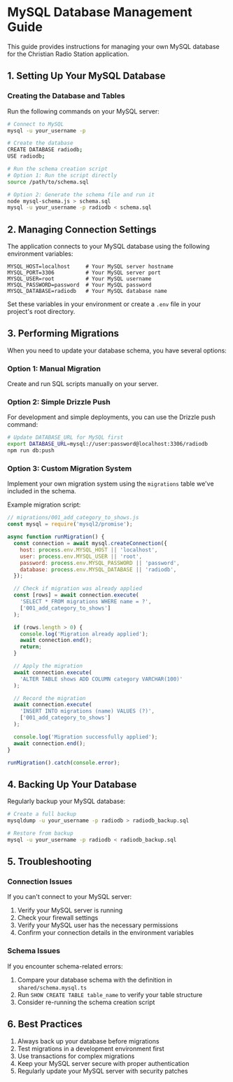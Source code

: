 # MySQL Database Management Guide

This guide provides instructions for managing your own MySQL database for the Christian Radio Station application.

## 1. Setting Up Your MySQL Database

### Creating the Database and Tables

Run the following commands on your MySQL server:

```bash
# Connect to MySQL
mysql -u your_username -p

# Create the database
CREATE DATABASE radiodb;
USE radiodb;

# Run the schema creation script
# Option 1: Run the script directly
source /path/to/schema.sql

# Option 2: Generate the schema file and run it
node mysql-schema.js > schema.sql
mysql -u your_username -p radiodb < schema.sql
```

## 2. Managing Connection Settings

The application connects to your MySQL database using the following environment variables:

```
MYSQL_HOST=localhost     # Your MySQL server hostname
MYSQL_PORT=3306          # Your MySQL server port
MYSQL_USER=root          # Your MySQL username
MYSQL_PASSWORD=password  # Your MySQL password
MYSQL_DATABASE=radiodb   # Your MySQL database name
```

Set these variables in your environment or create a `.env` file in your project's root directory.

## 3. Performing Migrations

When you need to update your database schema, you have several options:

### Option 1: Manual Migration

Create and run SQL scripts manually on your server.

### Option 2: Simple Drizzle Push

For development and simple deployments, you can use the Drizzle push command:

```bash
# Update DATABASE_URL for MySQL first
export DATABASE_URL=mysql://user:password@localhost:3306/radiodb
npm run db:push
```

### Option 3: Custom Migration System

Implement your own migration system using the `migrations` table we've included in the schema.

Example migration script:

```javascript
// migrations/001_add_category_to_shows.js
const mysql = require('mysql2/promise');

async function runMigration() {
  const connection = await mysql.createConnection({
    host: process.env.MYSQL_HOST || 'localhost',
    user: process.env.MYSQL_USER || 'root',
    password: process.env.MYSQL_PASSWORD || 'password',
    database: process.env.MYSQL_DATABASE || 'radiodb',
  });

  // Check if migration was already applied
  const [rows] = await connection.execute(
    'SELECT * FROM migrations WHERE name = ?',
    ['001_add_category_to_shows']
  );

  if (rows.length > 0) {
    console.log('Migration already applied');
    await connection.end();
    return;
  }

  // Apply the migration
  await connection.execute(
    'ALTER TABLE shows ADD COLUMN category VARCHAR(100)'
  );

  // Record the migration
  await connection.execute(
    'INSERT INTO migrations (name) VALUES (?)',
    ['001_add_category_to_shows']
  );

  console.log('Migration successfully applied');
  await connection.end();
}

runMigration().catch(console.error);
```

## 4. Backing Up Your Database

Regularly backup your MySQL database:

```bash
# Create a full backup
mysqldump -u your_username -p radiodb > radiodb_backup.sql

# Restore from backup
mysql -u your_username -p radiodb < radiodb_backup.sql
```

## 5. Troubleshooting

### Connection Issues

If you can't connect to your MySQL server:

1. Verify your MySQL server is running
2. Check your firewall settings
3. Verify your MySQL user has the necessary permissions
4. Confirm your connection details in the environment variables

### Schema Issues

If you encounter schema-related errors:

1. Compare your database schema with the definition in `shared/schema.mysql.ts`
2. Run `SHOW CREATE TABLE table_name` to verify your table structure
3. Consider re-running the schema creation script

## 6. Best Practices

1. Always back up your database before migrations
2. Test migrations in a development environment first
3. Use transactions for complex migrations
4. Keep your MySQL server secure with proper authentication
5. Regularly update your MySQL server with security patches